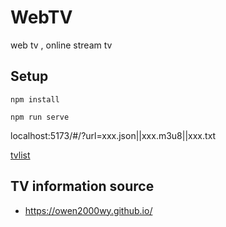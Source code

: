 # WebTV

web tv , online stream tv

## Setup

```
npm install

npm run serve
```

localhost:5173/#/?url=xxx.json||xxx.m3u8||xxx.txt

[tvlist](./public/tvlist.txt)

## TV information source

- https://owen2000wy.github.io/
